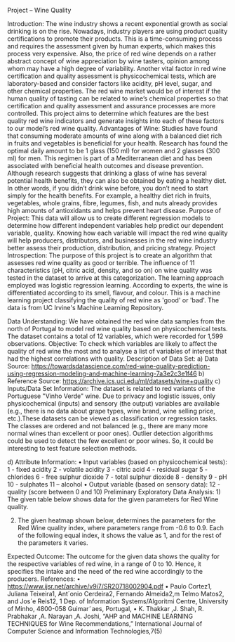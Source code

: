 
Project – Wine Quality



Introduction: The wine industry shows a recent exponential growth as social drinking is on the rise. Nowadays, industry players are using product quality certifications to promote their products. This is a time-consuming process and requires the assessment given by human experts, which makes this process very expensive. Also, the price of red wine depends on a rather abstract concept of wine appreciation by wine tasters, opinion among whom may have a high degree of variability. Another vital factor in red wine certification and quality assessment is physicochemical tests, which are laboratory-based and consider factors like acidity, pH level, sugar, and other chemical properties. The red wine market would be of interest if the human quality of tasting can be related to wine’s chemical properties so that certification and quality assessment and assurance processes are more controlled. This project aims to determine which features are the best quality red wine indicators and generate insights into each of these factors to our model’s red wine quality.
Advantages of Wine: Studies have found that consuming moderate amounts of wine along with a balanced diet rich in fruits and vegetables is beneficial for your health. Research has found the optimal daily amount to be 1 glass (150 ml) for women and 2 glasses (300 ml) for men. This regimen is part of a Mediterranean diet and has been associated with beneficial health outcomes and disease prevention. Although research suggests that drinking a glass of wine has several potential health benefits, they can also be obtained by eating a healthy diet. In other words, if you didn’t drink wine before, you don’t need to start simply for the health benefits. For example, a healthy diet rich in fruits, vegetables, whole grains, fibre, legumes, fish, and nuts already provides high amounts of antioxidants and helps prevent heart disease.
Purpose of Project: This data will allow us to create different regression models to determine how different independent variables help predict our dependent variable, quality. Knowing how each variable will impact the red wine quality will help producers, distributors, and businesses in the red wine industry better assess their production, distribution, and pricing strategy.
Project Introspection:  The purpose of this project is to create an algorithm that assesses red wine quality as good or terrible. The influence of 11 characteristics (pH, citric acid, density, and so on) on wine quality was tested in the dataset to arrive at this categorization. The learning approach employed was logistic regression learning. According to experts, the wine is differentiated according to its smell, flavour, and colour. This is a machine learning project classifying the quality of red wine as 'good' or 'bad'. The data is from UC Irvine's Machine Learning Repository.

Data Understanding: We have obtained the red wine data samples from the north of Portugal to model red wine quality based on physicochemical tests. The dataset contains a total of 12 variables, which were recorded for 1,599 observations. 
Objective: To check which variables are likely to affect the quality of red wine the most and to analyse a list of variables of interest that had the highest correlations with quality.
Description of Data Set: 
a)	Data Source: https://towardsdatascience.com/red-wine-quality-prediction-using-regression-modeling-and-machine-learning-7a3e2c3e1f46 
b)	Reference Source: https://archive.ics.uci.edu/ml/datasets/wine+quality 
c)	Inputs/Data Set Information: The dataset is related to red variants of the Portuguese "Vinho Verde" wine. Due to privacy and logistic issues, only physicochemical (inputs) and sensory (the output) variables are available (e.g., there is no data about grape types, wine brand, wine selling price, etc.).These datasets can be viewed as classification or regression tasks. The classes are ordered and not balanced (e.g., there are many more normal wines than excellent or poor ones). Outlier detection algorithms could be used to detect the few excellent or poor wines. So, it could be interesting to test feature selection methods. 


d)	Attribute Information: 
•	Input variables (based on physicochemical tests):
1 - fixed acidity
2 - volatile acidity
3 - citric acid
4 - residual sugar
5 - chlorides
6 - free sulphur dioxide
7 - total sulphur dioxide
8 - density
9 - pH
10 - sulphates
11 – alcohol
•	Output variable (based on sensory data):
12 - quality (score between 0 and 10)
Preliminary Exploratory Data Analysis: 1) The given table below shows data for the given parameters for Red Wine quality.
 
2) The given heatmap shown below, determines the parameters for the Red Wine quality index, where parameters range from -0.6 to 0.9. Each of the following equal index, it shows the value as 1, and for the rest of the parameters it varies.
 
Expected Outcome: The outcome for the given data shows the quality for the respective variables of red wine, in a range of 0 to 10. Hence, it specifies the intake and the need of the red wine accordingly to the producers.
References:
•	 https://www.ijsr.net/archive/v9i7/SR20718002904.pdf
•	Paulo Cortez1, Juliana Teixeira1, Ant´onio Cerdeira2, Fernando Almeida2,m Telmo Matos2, and Jos´e Reis12, 1 Dep. of Information Systems/Algoritmi Centre, University of Minho, 4800-058 Guimar˜aes, Portugal,
•	K. Thakkar ,J. Shah, R. Prabhakar ,A. Narayan ,A. Joshi, “AHP and MACHINE LEARNING TECHNIQUES for Wine Recommendations,” International Journal of Computer Science and Information Technologies,7(5)


